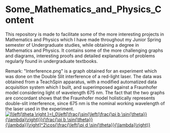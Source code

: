 # Some_Mathematics_and_Physics_Content
This repository is made to facilitate some of the more interesting projects in Mathematics and Physics which I have made throughout my Junior Spring semester of Undergraduate studies, while obtaining a degree in Mathematics and Physics. It contains some of the more challenging graphs and diagrams, interesting proofs and detailed explanations of problems regularly found in undergraduate textbooks.

Remark: "Interference.png" is a graph obtained for an experiment which was done on the Double Slit interference of a red-light laser. The data was obtained from a TeachSpin apparatus, with a modified automatized data acquisition system which I built, and superimposed against a Fraunhofer model considering light of wavelength 675 nm. The fact that the two graphs are concordant shows that the Fraunhofer model holistically represents double-slit interference, since 675 nm is the nominal working wavelength of the laser used in the experiment.
<a href="https://www.codecogs.com/eqnedit.php?latex=I\left(\theta&space;\right&space;)=I_0\left[\frac{\sin{\left(\frac{\pi&space;b&space;\sin{\theta}}{\lambda}\right)}}{\frac{\pi&space;b&space;\sin{\theta}}{\lambda}}\right]^2\cos{\frac{\left(\pi&space;d&space;\sin{\theta}}{\lambda}\right)}" target="_blank"><img src="https://latex.codecogs.com/gif.latex?I\left(\theta&space;\right&space;)=I_0\left[\frac{\sin{\left(\frac{\pi&space;b&space;\sin{\theta}}{\lambda}\right)}}{\frac{\pi&space;b&space;\sin{\theta}}{\lambda}}\right]^2\cos{\frac{\left(\pi&space;d&space;\sin{\theta}}{\lambda}\right)}" title="I\left(\theta \right )=I_0\left[\frac{\sin{\left(\frac{\pi b \sin{\theta}}{\lambda}\right)}}{\frac{\pi b \sin{\theta}}{\lambda}}\right]^2\cos{\frac{\left(\pi d \sin{\theta}}{\lambda}\right)}" /></a>
